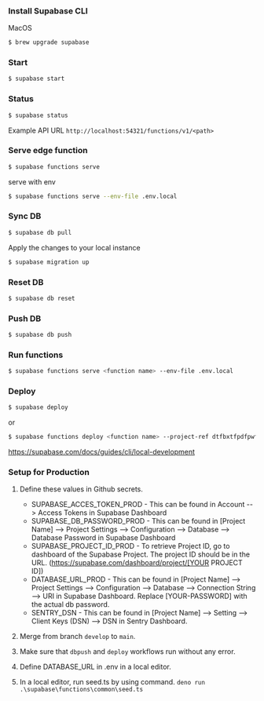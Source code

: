 ### Install Supabase CLI

MacOS
```sh
$ brew upgrade supabase
```
### Start

```sh
$ supabase start
```

### Status

```sh
$ supabase status
```

Example API URL `http://localhost:54321/functions/v1/<path>`
    
### Serve edge function
```sh
$ supabase functions serve
```

serve with env

```sh
$ supabase functions serve --env-file .env.local
```

### Sync DB
```sh
$ supabase db pull
```

Apply the changes to your local instance
```sh
$ supabase migration up
```

### Reset DB
```sh
$ supabase db reset
```

### Push DB
```sh
$ supabase db push
```

### Run functions

```sh
$ supabase functions serve <function name> --env-file .env.local
```

### Deploy

```sh
$ supabase deploy
```
or
```sh
$ supabase functions deploy <function name> --project-ref dtfbxtfpdfpwflcjxttr
```

<!-- https://www.youtube.com/watch?v=l2KlzGrhB6w -->

https://supabase.com/docs/guides/cli/local-development

### Setup for Production
1. Define these values in Github secrets.
   - SUPABASE_ACCES_TOKEN_PROD
         - This can be found in Account --> Access Tokens in Supabase Dashboard
   - SUPABASE_DB_PASSWORD_PROD
         - This can be found in [Project Name] --> Project Settings --> Configuration --> Database --> Database Password in Supabase Dashboard
   - SUPABASE_PROJECT_ID_PROD
         - To retrieve Project ID, go to dashboard of the Supabase Project. The project ID should be in the URL. (https://supabase.com/dashboard/project/[YOUR PROJECT ID])
   - DATABASE_URL_PROD
         - This can be found in [Project Name] --> Project Settings --> Configuration --> Database --> Connection String --> URI in Supabase Dashboard. Replace [YOUR-PASSWORD] with the actual db password.
   - SENTRY_DSN
         - This can be found in [Project Name] --> Setting --> Client Keys (DSN) --> DSN in Sentry Dashboard.

2. Merge from branch ```develop``` to ```main```.
3. Make sure that ```dbpush``` and ```deploy``` workflows run without any error.
4. Define DATABASE_URL in .env in a local editor.
5. In a local editor, run seed.ts by using command. ```deno run .\supabase\functions\common\seed.ts```
